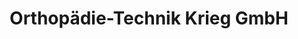 ---
title: "Orthopädie-Technik Krieg GmbH"
url: /heppenheim/orthopaedie-technik-krieg-gmbh/
shop: Sanitätshaus
---
